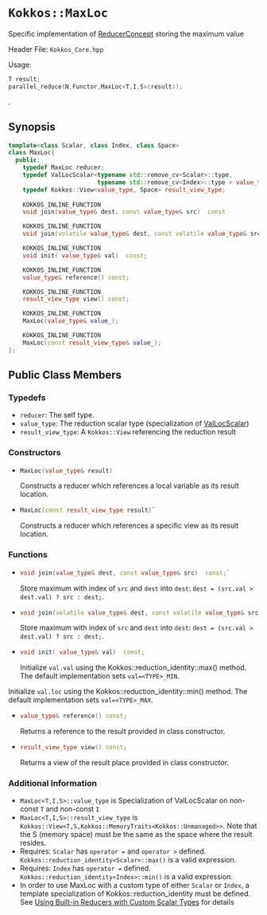 # `Kokkos::MaxLoc`

Specific implementation of [ReducerConcept](Kokkos%3A%3AReducerConcept) storing the maximum value

Header File: `Kokkos_Core.hpp`

Usage: 
  ```c++
  T result;
  parallel_reduce(N,Functor,MaxLoc<T,I,S>(result));
  ```

. 

## Synopsis 
  ```c++
  template<class Scalar, class Index, class Space>
  class MaxLoc{
    public:
      typedef MaxLoc reducer;
      typedef ValLocScalar<typename std::remove_cv<Scalar>::type,
                           typename std::remove_cv<Index>::type > value_type;
      typedef Kokkos::View<value_type, Space> result_view_type;
      
      KOKKOS_INLINE_FUNCTION
      void join(value_type& dest, const value_type& src)  const

      KOKKOS_INLINE_FUNCTION
      void join(volatile value_type& dest, const volatile value_type& src) const;

      KOKKOS_INLINE_FUNCTION
      void init( value_type& val)  const;

      KOKKOS_INLINE_FUNCTION
      value_type& reference() const;

      KOKKOS_INLINE_FUNCTION
      result_view_type view() const;

      KOKKOS_INLINE_FUNCTION
      MaxLoc(value_type& value_);

      KOKKOS_INLINE_FUNCTION
      MaxLoc(const result_view_type& value_);
  };
  ```

## Public Class Members

### Typedefs
   
 * `reducer`: The self type.
 * `value_type`: The reduction scalar type (specialization of [ValLocScalar](Kokkos%3A%3AValLocScalar))
 * `result_view_type`: A `Kokkos::View` referencing the reduction result 

### Constructors
 
 * ```c++
   MaxLoc(value_type& result)
   ```
   Constructs a reducer which references a local variable as its result location.  
 
 * ```c++
   MaxLoc(const result_view_type result)`
   ```
   Constructs a reducer which references a specific view as its result location.

### Functions

 * ```c++
   void join(value_type& dest, const value_type& src)  const;`
   ```
   Store maximum with index of `src` and `dest` into `dest`:  `dest = (src.val > dest.val) ? src : dest;`. 

 * ```c++
   void join(volatile value_type& dest, const volatile value_type& src) const;
   ```
   Store maximum with index of `src` and `dest` into `dest`:  `dest = (src.val > dest.val) ? src : dest;`. 

 * ```c++
   void init( value_type& val)  const;
   ```
   Initialize `val.val` using the Kokkos::reduction_identity<Scalar>::max() method.  The default implementation sets `val=<TYPE>_MIN`.

Initialize `val.loc` using the Kokkos::reduction_identity<Index>::min() method.  The default implementation sets `val=<TYPE>_MAX`.

 * ```c++
   value_type& reference() const;
   ```
   Returns a reference to the result provided in class constructor.

 * ```c++
   result_view_type view() const;
   ```
   Returns a view of the result place provided in class constructor.

### Additional Information
   * `MaxLoc<T,I,S>::value_type` is Specialization of ValLocScalar on non-const `T` and non-const `I`
   * `MaxLoc<T,I,S>::result_view_type` is `Kokkos::View<T,S,Kokkos::MemoryTraits<Kokkos::Unmanaged>>`.  Note that the S (memory space) must be the same as the space where the result resides.
   * Requires: `Scalar` has `operator =` and `operator >` defined. `Kokkos::reduction_identity<Scalar>::max()` is a valid expression. 
   * Requires: `Index` has `operator =` defined. `Kokkos::reduction_identity<Index>::min()` is a valid expression. 
   * In order to use MaxLoc with a custom type of either `Scalar` or `Index`, a template specialization of Kokkos::reduction_identity<CustomType> must be defined.  See [Using Built-in Reducers with Custom Scalar Types](Custom-Reductions%3A-Built-In-Reducers-with-Custom-Scalar-Types) for details